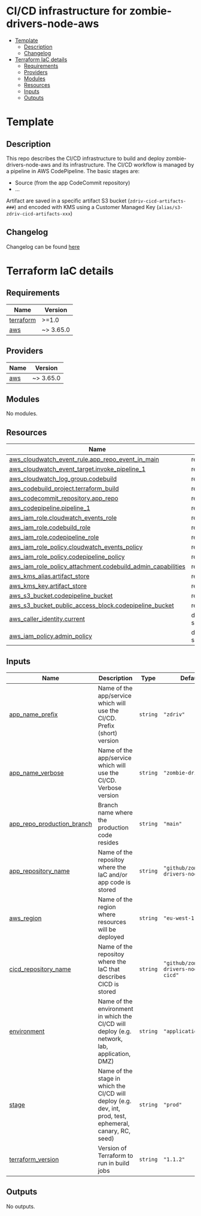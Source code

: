 # CI/CD infrastructure for zombie-drivers-node-aws  <!-- omit in toc --> 
- [Template](#template)
  - [Description](#description)
  - [Changelog](#changelog)
- [Terraform IaC details](#terraform-iac-details)
  - [Requirements](#requirements)
  - [Providers](#providers)
  - [Modules](#modules)
  - [Resources](#resources)
  - [Inputs](#inputs)
  - [Outputs](#outputs)

# Template
## Description
This repo describes the CI/CD infrastructure to build and deploy zombie-drivers-node-aws and its infrastructure.
The CI/CD workflow is managed by a pipeline in AWS CodePipeline.
The basic stages are:
- Source (from the app CodeCommit repository)
- ...

Artifact are saved in a specific artifact S3 bucket (`zdriv-cicd-artifacts-###`) and encoded with KMS using a Customer Managed Key (`alias/s3-zdriv-cicd-artifacts-xxx`)

## Changelog
Changelog can be found [here](./CHANGELOG.md)

# Terraform IaC details
<!-- BEGIN_TF_DOCS -->
## Requirements

| Name | Version |
|------|---------|
| <a name="requirement_terraform"></a> [terraform](#requirement\_terraform) | >=1.0 |
| <a name="requirement_aws"></a> [aws](#requirement\_aws) | ~> 3.65.0 |

## Providers

| Name | Version |
|------|---------|
| <a name="provider_aws"></a> [aws](#provider\_aws) | ~> 3.65.0 |

## Modules

No modules.

## Resources

| Name | Type |
|------|------|
| [aws_cloudwatch_event_rule.app_repo_event_in_main](https://registry.terraform.io/providers/hashicorp/aws/latest/docs/resources/cloudwatch_event_rule) | resource |
| [aws_cloudwatch_event_target.invoke_pipeline_1](https://registry.terraform.io/providers/hashicorp/aws/latest/docs/resources/cloudwatch_event_target) | resource |
| [aws_cloudwatch_log_group.codebuild](https://registry.terraform.io/providers/hashicorp/aws/latest/docs/resources/cloudwatch_log_group) | resource |
| [aws_codebuild_project.terraform_build](https://registry.terraform.io/providers/hashicorp/aws/latest/docs/resources/codebuild_project) | resource |
| [aws_codecommit_repository.app_repo](https://registry.terraform.io/providers/hashicorp/aws/latest/docs/resources/codecommit_repository) | resource |
| [aws_codepipeline.pipeline_1](https://registry.terraform.io/providers/hashicorp/aws/latest/docs/resources/codepipeline) | resource |
| [aws_iam_role.cloudwatch_events_role](https://registry.terraform.io/providers/hashicorp/aws/latest/docs/resources/iam_role) | resource |
| [aws_iam_role.codebuild_role](https://registry.terraform.io/providers/hashicorp/aws/latest/docs/resources/iam_role) | resource |
| [aws_iam_role.codepipeline_role](https://registry.terraform.io/providers/hashicorp/aws/latest/docs/resources/iam_role) | resource |
| [aws_iam_role_policy.cloudwatch_events_policy](https://registry.terraform.io/providers/hashicorp/aws/latest/docs/resources/iam_role_policy) | resource |
| [aws_iam_role_policy.codepipeline_policy](https://registry.terraform.io/providers/hashicorp/aws/latest/docs/resources/iam_role_policy) | resource |
| [aws_iam_role_policy_attachment.codebuild_admin_capabilities](https://registry.terraform.io/providers/hashicorp/aws/latest/docs/resources/iam_role_policy_attachment) | resource |
| [aws_kms_alias.artifact_store](https://registry.terraform.io/providers/hashicorp/aws/latest/docs/resources/kms_alias) | resource |
| [aws_kms_key.artifact_store](https://registry.terraform.io/providers/hashicorp/aws/latest/docs/resources/kms_key) | resource |
| [aws_s3_bucket.codepipeline_bucket](https://registry.terraform.io/providers/hashicorp/aws/latest/docs/resources/s3_bucket) | resource |
| [aws_s3_bucket_public_access_block.codepipeline_bucket](https://registry.terraform.io/providers/hashicorp/aws/latest/docs/resources/s3_bucket_public_access_block) | resource |
| [aws_caller_identity.current](https://registry.terraform.io/providers/hashicorp/aws/latest/docs/data-sources/caller_identity) | data source |
| [aws_iam_policy.admin_policy](https://registry.terraform.io/providers/hashicorp/aws/latest/docs/data-sources/iam_policy) | data source |

## Inputs

| Name | Description | Type | Default | Required |
|------|-------------|------|---------|:--------:|
| <a name="input_app_name_prefix"></a> [app\_name\_prefix](#input\_app\_name\_prefix) | Name of the app/service which will use the CI/CD. Prefix (short) version | `string` | `"zdriv"` | no |
| <a name="input_app_name_verbose"></a> [app\_name\_verbose](#input\_app\_name\_verbose) | Name of the app/service which will use the CI/CD. Verbose version | `string` | `"zombie-drivers"` | no |
| <a name="input_app_repo_production_branch"></a> [app\_repo\_production\_branch](#input\_app\_repo\_production\_branch) | Branch name where the production code resides | `string` | `"main"` | no |
| <a name="input_app_repository_name"></a> [app\_repository\_name](#input\_app\_repository\_name) | Name of the repositoy where the IaC and/or app code is stored | `string` | `"github/zombie-drivers-node-aws"` | no |
| <a name="input_aws_region"></a> [aws\_region](#input\_aws\_region) | Name of the region where resources will be deployed | `string` | `"eu-west-1"` | no |
| <a name="input_cicd_repository_name"></a> [cicd\_repository\_name](#input\_cicd\_repository\_name) | Name of the repositoy where the IaC that describes CICD is stored | `string` | `"github/zombie-drivers-node-aws-cicd"` | no |
| <a name="input_environment"></a> [environment](#input\_environment) | Name of the environment in which the CI/CD will deploy (e.g. network, lab, application, DMZ) | `string` | `"application/cicd"` | no |
| <a name="input_stage"></a> [stage](#input\_stage) | Name of the stage in which the CI/CD will deploy (e.g. dev, int, prod, test, ephemeral, canary, RC, seed) | `string` | `"prod"` | no |
| <a name="input_terraform_version"></a> [terraform\_version](#input\_terraform\_version) | Version of Terraform to run in build jobs | `string` | `"1.1.2"` | no |

## Outputs

No outputs.
<!-- END_TF_DOCS -->
